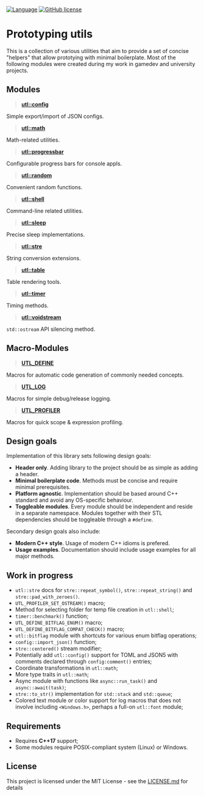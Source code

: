 

[![Language](https://img.shields.io/badge/C++-std=17-blue.svg?style=flat&logo=cplusplus)](https://en.wikipedia.org/wiki/C%2B%2B#Standardization)
[![GitHub license](https://img.shields.io/badge/license-MIT-blue.svg)](https://github.com/DmitriBogdanov/prototyping_utils/blob/master/LICENSE.md)

# Prototyping utils

This is a collection of various utilities that aim to provide a set of concise "helpers" that allow prototying with minimal boilerplate. Most of the following modules were created during my work in gamedev and university projects.

## Modules

> [**utl::config**](https://github.com/DmitriBogdanov/prototyping_utils/blob/master/docs/module_config.md)

Simple export/import of JSON configs.

> [**utl::math**](https://github.com/DmitriBogdanov/prototyping_utils/blob/master/docs/module_math.md)

Math-related utilities.

> [**utl::progressbar**](https://github.com/DmitriBogdanov/prototyping_utils/blob/master/docs/module_progressbar.md)

Configurable progress bars for console appls.

> [**utl::random**](https://github.com/DmitriBogdanov/prototyping_utils/blob/master/docs/module_random.md)

Convenient random functions.

> [**utl::shell**](https://github.com/DmitriBogdanov/prototyping_utils/blob/master/docs/module_shell.md)

Command-line related utilities.

> [**utl::sleep**](https://github.com/DmitriBogdanov/prototyping_utils/blob/master/docs/module_sleep.md)

Precise sleep implementations.

> [**utl::stre**](https://github.com/DmitriBogdanov/prototyping_utils/blob/master/docs/module_stre.md)

String conversion extensions.

> [**utl::table**](https://github.com/DmitriBogdanov/prototyping_utils/blob/master/docs/module_table.md)

Table rendering tools.

> [**utl::timer**](https://github.com/DmitriBogdanov/prototyping_utils/blob/master/docs/module_timer.md)

Timing methods.

> [**utl::voidstream**](https://github.com/DmitriBogdanov/prototyping_utils/blob/master/docs/module_voidstream.md)

`std::ostream` API silencing method.

## Macro-Modules

> [**UTL_DEFINE**](https://github.com/DmitriBogdanov/prototyping_utils/blob/master/docs/MACRO_DEFINE.md)

Macros for automatic code generation of commonly needed concepts.

> [**UTL_LOG**](https://github.com/DmitriBogdanov/prototyping_utils/blob/master/docs/MACRO_LOG.md)

Macros for simple debug/release logging.

> [**UTL_PROFILER**](https://github.com/DmitriBogdanov/prototyping_utils/blob/master/docs/MACRO_PROFILER.md)

Macros for quick scope & expression profiling.

## Design goals

Implementation of this library sets following design goals:

* **Header only**. Adding library to the project should be as simple as adding a header.
* **Minimal boilerplate code**. Methods must be concise and require minimal prerequisites.
* **Platform agnostic**. Implementation should be based around C++ standard and avoid any OS-specific behaviour.
* **Toggleable modules**. Every module should be independent and reside in a separate namespace. Modules together with their STL dependencies should be toggleable through a `#define`.

Secondary design goals also include:

* **Modern C++ style**. Usage of modern C++ idioms is prefered.
* **Usage examples**. Documentation should include usage examples for all major methods.

## Work in progress

* `utl::stre` docs for `stre::repeat_symbol()`, `stre::repeat_string()` and `stre::pad_with_zeroes()`.
* `UTL_PROFILER_SET_OSTREAM()` macro;
* Method for selecting folder for temp file creation in `utl::shell`;
* `timer::benchmark()` function;
* `UTL_DEFINE_BITFLAG_ENUM()` macro;
* `UTL_DEFINE_BITFLAG_COMPAT_CHECK()` macro;
* `utl::bitflag` module with shortcuts for various enum bitflag operations;
* `config::import_json()` function;
* `stre::centered()` stream modifier;
* Potentially add `utl::config()` support for TOML and JSON5 with comments declared through `config:comment()` entries;
* Coordinate transformations in `utl::math`;
* More type traits in `utl::math`;
* Async module with functions like `async::run_task()` and `async::await(task)`;
* `stre::to_str()` implementation for `std::stack` and `std::queue`;
* Colored text module or color support for log macros that does not involve including `<Windows.h>`, perhaps a full-on `utl::font` module;


## Requirements

* Requires **C++17** support;
* Some modules require POSIX-compliant system (Linux) or Windows.


## License

This project is licensed under the MIT License - see the [LICENSE.md](https://github.com/DmitriBogdanov/prototyping_utils/blob/master/LICENSE.md) for details
